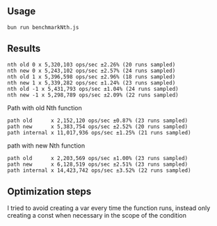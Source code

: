 ## Usage
`bun run benchmarkNth.js`

## Results

```
nth old 0 x 5,320,103 ops/sec ±2.26% (20 runs sampled)
nth new 0 x 5,243,102 ops/sec ±2.57% (24 runs sampled)
nth old 1 x 5,396,598 ops/sec ±2.96% (18 runs sampled)
nth new 1 x 5,339,282 ops/sec ±1.24% (23 runs sampled)
nth old -1 x 5,431,793 ops/sec ±1.04% (24 runs sampled)
nth new -1 x 5,298,789 ops/sec ±2.09% (22 runs sampled)
```

Path with old Nth function
```
path old      x 2,152,120 ops/sec ±0.87% (23 runs sampled)
path new      x 5,383,754 ops/sec ±2.52% (20 runs sampled)
path internal x 11,017,936 ops/sec ±1.25% (21 runs sampled)
```

path with new Nth function
```
path old      x 2,203,569 ops/sec ±1.00% (23 runs sampled)
path new      x 6,128,519 ops/sec ±2.51% (23 runs sampled)
path internal x 14,423,742 ops/sec ±3.52% (22 runs sampled)
```

## Optimization steps
I tried to avoid creating a var every time the function runs, instead only creating a const when necessary in the scope of the condition
